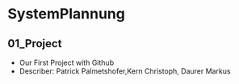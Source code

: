 # SystemPlannung
## 01_Project

- Our First Project with Github
- Describer: Patrick Palmetshofer,Kern Christoph, Daurer Markus
